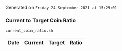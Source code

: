 Generated on `Friday 24-September-2021 at 15:29:01`

### Current to Target Coin Ratio
`current_coin_ratio.sh`

Date|Current|Target|Ratio
---|---|---|---
